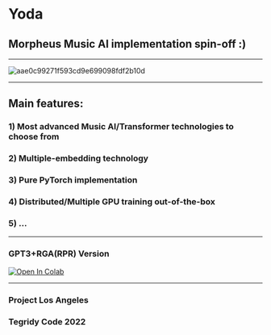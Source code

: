# Yoda
## Morpheus Music AI implementation spin-off :)

***

![aae0c99271f593cd9e699098fdf2b10d](https://user-images.githubusercontent.com/56325539/172023925-326cbb90-879b-4b6a-878f-4d2e1969248b.jpg)

***

## Main features:

### 1) Most advanced Music AI/Transformer technologies to choose from
### 2) Multiple-embedding technology
### 3) Pure PyTorch implementation
### 4) Distributed/Multiple GPU training out-of-the-box
### 5) ...

***

### GPT3+RGA(RPR) Version

[![Open In Colab][colab-badge]][colab-notebook]

[colab-notebook]: <https://colab.research.google.com/github/asigalov61/Yoda/blob/main/Yoda.ipynb>
[colab-badge]: <https://colab.research.google.com/assets/colab-badge.svg>

***

### Project Los Angeles

### Tegridy Code 2022
